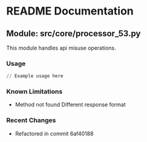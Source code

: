 # README Documentation

## Module: src/core/processor_53.py

This module handles api misuse operations.

### Usage

```python
// Example usage here
```

### Known Limitations

- Method not found Different response format

### Recent Changes

- Refactored in commit 6af40188
